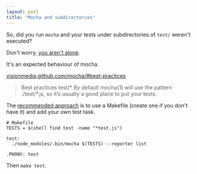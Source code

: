 ```yaml
---
layout: post
title: "Mocha and subdirectories"
---
```


So, did you run ```mocha``` and your tests under subdirectories of ```test/``` weren't executed?

Don't worry, [you aren't alone](https://github.com/visionmedia/mocha/issues/106).

It's an expected behaviour of mocha.

[visionmedia.github.com/mocha/#best-practices](http://visionmedia.github.com/mocha/#best-practices)

> Best practices
> test/*
> By default mocha(1) will use the pattern ./test/*.js, so it’s usually a good place to put your tests.

The [recommended approach](http://visionmedia.github.com/mocha/#best-practices) is to use a Makefile (create one if you don't have it) and add your own test task.

    # Makefile
    TESTS = $(shell find test -name "*test.js")

    test:
      ./node_modules/.bin/mocha $(TESTS) --reporter list

    .PHONY: test

Then ```make test```.
